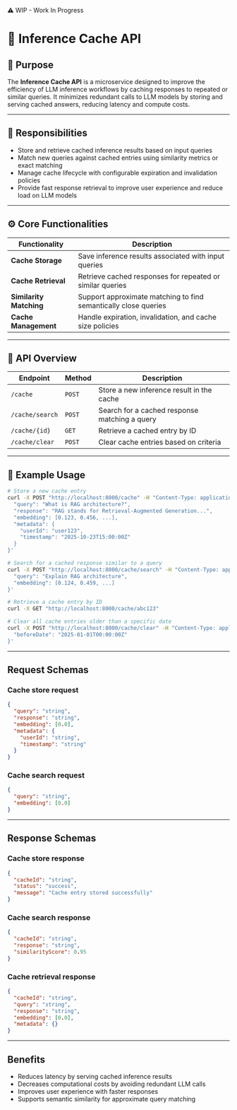 ⚠️ WIP - Work In Progress

# 🧩 Inference Cache API

## 📌 Purpose

The **Inference Cache API** is a microservice designed to improve the efficiency of LLM inference workflows by caching responses to repeated or similar queries.
It minimizes redundant calls to LLM models by storing and serving cached answers, reducing latency and compute costs.

---

## 🚀 Responsibilities

* Store and retrieve cached inference results based on input queries
* Match new queries against cached entries using similarity metrics or exact matching
* Manage cache lifecycle with configurable expiration and invalidation policies
* Provide fast response retrieval to improve user experience and reduce load on LLM models

---

## ⚙️ Core Functionalities

| Functionality           | Description                                                     |
| ----------------------- | --------------------------------------------------------------- |
| **Cache Storage**       | Save inference results associated with input queries            |
| **Cache Retrieval**     | Retrieve cached responses for repeated or similar queries       |
| **Similarity Matching** | Support approximate matching to find semantically close queries |
| **Cache Management**    | Handle expiration, invalidation, and cache size policies        |

---

## 🔌 API Overview

| Endpoint        | Method | Description                                   |
| --------------- | ------ | --------------------------------------------- |
| `/cache`        | `POST` | Store a new inference result in the cache     |
| `/cache/search` | `POST` | Search for a cached response matching a query |
| `/cache/{id}`   | `GET`  | Retrieve a cached entry by ID                 |
| `/cache/clear`  | `POST` | Clear cache entries based on criteria         |

---

## 🔄 Example Usage

```bash
# Store a new cache entry
curl -X POST "http://localhost:8000/cache" -H "Content-Type: application/json" -d '{
  "query": "What is RAG architecture?",
  "response": "RAG stands for Retrieval-Augmented Generation...",
  "embedding": [0.123, 0.456, ...],
  "metadata": {
    "userId": "user123",
    "timestamp": "2025-10-23T15:00:00Z"
  }
}'

# Search for a cached response similar to a query
curl -X POST "http://localhost:8000/cache/search" -H "Content-Type: application/json" -d '{
  "query": "Explain RAG architecture",
  "embedding": [0.124, 0.459, ...]
}'

# Retrieve a cache entry by ID
curl -X GET "http://localhost:8000/cache/abc123"

# Clear all cache entries older than a specific date
curl -X POST "http://localhost:8000/cache/clear" -H "Content-Type: application/json" -d '{
  "beforeDate": "2025-01-01T00:00:00Z"
}'
```

---

## Request Schemas

### Cache store request

```json
{
  "query": "string",
  "response": "string",
  "embedding": [0.0],
  "metadata": {
    "userId": "string",
    "timestamp": "string"
  }
}
```

### Cache search request

```json
{
  "query": "string",
  "embedding": [0.0]
}
```

---

## Response Schemas

### Cache store response

```json
{
  "cacheId": "string",
  "status": "success",
  "message": "Cache entry stored successfully"
}
```

### Cache search response

```json
{
  "cacheId": "string",
  "response": "string",
  "similarityScore": 0.95
}
```

### Cache retrieval response

```json
{
  "cacheId": "string",
  "query": "string",
  "response": "string",
  "embedding": [0.0],
  "metadata": {}
}
```

---

## Benefits

* Reduces latency by serving cached inference results
* Decreases computational costs by avoiding redundant LLM calls
* Improves user experience with faster responses
* Supports semantic similarity for approximate query matching

